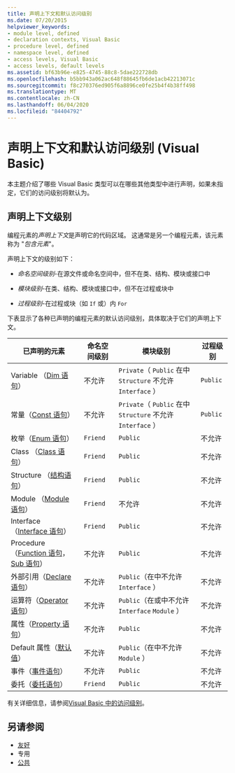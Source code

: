 ```yaml
---
title: 声明上下文和默认访问级别
ms.date: 07/20/2015
helpviewer_keywords:
- module level, defined
- declaration contexts, Visual Basic
- procedure level, defined
- namespace level, defined
- access levels, Visual Basic
- access levels, default levels
ms.assetid: bf63b96e-e825-4745-88c8-5dae222728db
ms.openlocfilehash: b5bb943a062ac648f88645fb6de1acb42213071c
ms.sourcegitcommit: f8c270376ed905f6a8896ce0fe25b4f4b38ff498
ms.translationtype: MT
ms.contentlocale: zh-CN
ms.lasthandoff: 06/04/2020
ms.locfileid: "84404792"
---
```

# <a name="declaration-contexts-and-default-access-levels-visual-basic"></a>声明上下文和默认访问级别 (Visual Basic)
本主题介绍了哪些 Visual Basic 类型可以在哪些其他类型中进行声明，如果未指定，它们的访问级别将默认为。  
  
## <a name="declaration-context-levels"></a>声明上下文级别  
 编程元素的*声明上下文*是声明它的代码区域。 这通常是另一个编程元素，该元素称为 "*包含元素*"。  
  
 声明上下文的级别如下：  
  
- *命名空间级别*-在源文件或命名空间中，但不在类、结构、模块或接口中  
  
- *模块级别*-在类、结构、模块或接口中，但不在过程或块中  
  
- *过程级别*-在过程或块（如 `If` 或）内 `For`  
  
 下表显示了各种已声明的编程元素的默认访问级别，具体取决于它们的声明上下文。  
  
|已声明的元素|命名空间级别|模块级别|过程级别|  
|----------------------|---------------------|------------------|---------------------|  
|Variable （[Dim 语句](dim-statement.md)）|不允许|`Private`（ `Public` 在中 `Structure` 不允许 `Interface` ）|`Public`|  
|常量（[Const 语句](const-statement.md)）|不允许|`Private`（ `Public` 在中 `Structure` 不允许 `Interface` ）|`Public`|  
|枚举（[Enum 语句](enum-statement.md)）|`Friend`|`Public`|不允许|  
|Class （[Class 语句](class-statement.md)）|`Friend`|`Public`|不允许|  
|Structure （[结构语句](structure-statement.md)）|`Friend`|`Public`|不允许|  
|Module （[Module 语句](module-statement.md)）|`Friend`|不允许|不允许|  
|Interface （[Interface 语句](interface-statement.md)）|`Friend`|`Public`|不允许|  
|Procedure （[Function 语句](function-statement.md)， [Sub 语句](sub-statement.md)）|不允许|`Public`|不允许|  
|外部引用（[Declare 语句](declare-statement.md)）|不允许|`Public`（在中不允许 `Interface` ）|不允许|  
|运算符（[Operator 语句](operator-statement.md)）|不允许|`Public`（在或中不允许 `Interface` `Module` ）|不允许|  
|属性（[Property 语句](property-statement.md)）|不允许|`Public`|不允许|  
|Default 属性（[默认值](../modifiers/default.md)）|不允许|`Public`（在中不允许 `Module` ）|不允许|  
|事件（[事件语句](event-statement.md)）|不允许|`Public`|不允许|  
|委托（[委托语句](delegate-statement.md)）|`Friend`|`Public`|不允许|  
  
 有关详细信息，请参阅[Visual Basic 中的访问级别](../../programming-guide/language-features/declared-elements/access-levels.md)。  
  
## <a name="see-also"></a>另请参阅

- [友好](../modifiers/friend.md)
- 专用 
- [公共](../modifiers/public.md)
